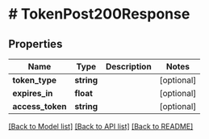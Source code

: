 # # TokenPost200Response

## Properties

Name | Type | Description | Notes
------------ | ------------- | ------------- | -------------
**token_type** | **string** |  | [optional]
**expires_in** | **float** |  | [optional]
**access_token** | **string** |  | [optional]

[[Back to Model list]](../../README.md#models) [[Back to API list]](../../README.md#endpoints) [[Back to README]](../../README.md)
